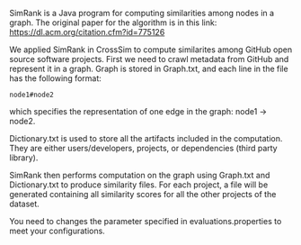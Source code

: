 SimRank is a Java program for computing similarities among nodes in a graph. The original paper for the algorithm is in this link: https://dl.acm.org/citation.cfm?id=775126

We applied SimRank in CrossSim to compute similarites among GitHub open source software projects. First we need to crawl metadata from GitHub and represent it in a graph. Graph is stored in Graph.txt, and each line in the file has the following format:

```node1#node2```

which specifies the representation of one edge in the graph: node1 -> node2.

Dictionary.txt is used to store all the artifacts included in the computation. They are either users/developers, projects, or dependencies (third party library). 

SimRank then performs computation on the graph using Graph.txt and Dictionary.txt to produce similarity files. For each project, a file will be generated containing all similarity scores for all the other projects of the dataset.

You need to changes the parameter specified in evaluations.properties to meet your configurations.



